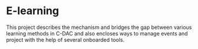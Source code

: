 # E-learning
This project describes the mechanism and bridges the gap between various learning methods  in C-DAC and also encloses ways to manage events and project with the help of several onboarded tools.

